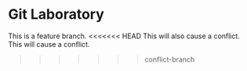 # Git Laboratory
This is a feature branch.
<<<<<<< HEAD
This will also cause a conflict.
This will cause a conflict.
>>>>>>> conflict-branch
